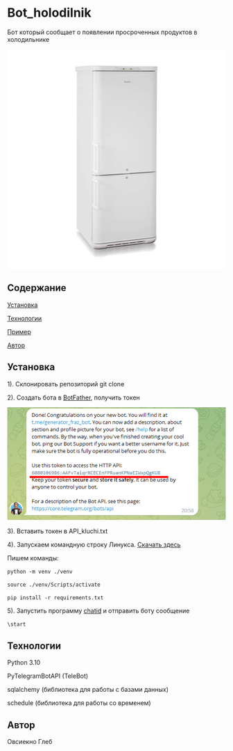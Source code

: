 # Bot_holodilnik

Бот который сообщает о появлении просроченных продуктов в холодильнике

![Иллюстрация к проекту](https://github.com/Ovsienko2007/BotHolodilnik/blob/main/pictures/1.jpg)

## Содержание
[Установка](#Ystanovka)

[Технологии](#Tehn)

[Пример](#prim)

[Автор](#avt)


<a name="Ystanovka"><h2>Установка</h2></a>

1). Склонировать репозиторий git clone

2). Создать бота в [BotFather](https://t.me/botfatherи), получить токен

![Иллюстрация к проекту](https://github.com/Ovsienko2007/BotHolodilnik/blob/main/pictures/2.png)

3). Вставить токен в API_kluchi.txt

4). Запускаем командную строку Линукса. [Скачать здесь](https://gitforwindows.org/)

Пишем команды:

```
python -m venv ./venv
```
 
```
source ./venv/Scripts/activate
```

```
pip install -r requirements.txt
```

5). Запустить программу [chatid](https://github.com/Ovsienko2007/Bot_holodilnik/chatid.py) и отправить боту сообщение
```
\start
```

<a name="Tehn"><h2>Технологии</h2></a>

Python 3.10

PyTelegramBotAPI (TeleBot)

sqlalchemy (библиотека для работы с базами данных)

schedule (библиотека для работы со временем)

<a name="avt"><h2>Автор</h2></a>
Овсиекно Глеб

